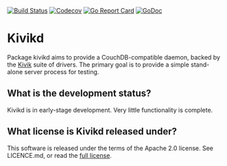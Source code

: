 [![Build Status](https://travis-ci.org/go-kivik/kivikd.svg?branch=master)](https://travis-ci.org/go-kivik/kivikd) [![Codecov](https://img.shields.io/codecov/c/github/go-kivik/kivikd.svg?style=flat)](https://codecov.io/gh/go-kivik/kivikd) [![Go Report Card](https://goreportcard.com/badge/github.com/go-kivik/kivikd)](https://goreportcard.com/report/github.com/go-kivik/kivikd) [![GoDoc](https://godoc.org/github.com/go-kivik/kivikd?status.svg)](http://godoc.org/github.com/go-kivik/kivikd)

# Kivikd

Package kivikd aims to provide a CouchDB-compatible daemon, backed by the
[Kivik](http://github.com/flimzy/kivik) suite of drivers. The primary goal is
to provide a simple stand-alone server process for testing.

## What is the development status?

Kivikd is in early-stage development. Very little functionality is complete.

## What license is Kivikd released under?

This software is released under the terms of the Apache 2.0 license. See
LICENCE.md, or read the [full license](http://www.apache.org/licenses/LICENSE-2.0).
